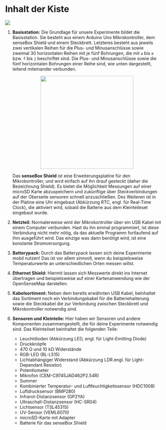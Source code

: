 
# Inhalt der Kiste

<img src="https://raw.githubusercontent.com/sensebox/resources/master/images/edu/Kisteninhalt.png"/>

1. **Basisstation:**
    Die Grundlage für unsere Experimente bildet die Basisstation. Sie besteht aus einem Arduino Uno Mikrokontroller, dem senseBox Shield und einem Steckbrett. Letzteres besteht aus jeweils zwei vertikalen Reihen für die Plus- und Minusanschlüsse sowie zweimal 30 horizontalen Reihen mit je fünf Bohrungen, die mit `a` bis `e` bzw. `f` bis `j` beschriftet sind. Die Plus- und Minusanschlüsse sowie die fünf horizontalen Bohrungen einer Reihe sind, wie unten dargestellt, leitend miteinander verbunden.

    <center><img src="https://raw.githubusercontent.com/sensebox/resources/master/images/edu/Breadboard.png" width="300"></center>

    Das **senseBox Shield** ist eine Erweiterungsplatine für den Mikrokontroller, und wird einfach auf ihn drauf gesteckt (daher die Bezeichnung Shield). Es bietet die Möglichkeit Messungen auf einer microSD Karte abzuspeichern und zukünftige über Steckverbindungen auf der Oberseite sensoren schnell anzuschließen. Des Weiteren ist in der Platine eine Uhr eingebaut (Abkürzung RTC, engl. für Real-Time Clock), die aktiviert wird, sobald die Batterie aus dem Kleinteileset eingebaut wurde.

2. **Netzteil:**
Normalerweise wird der Mikrokontroller über ein USB Kabel mit einem Computer verbunden. Hast du ihn einmal programmiert, ist diese Verbindung nicht mehr nötig, da das aktuelle Programm fortlaufend auf ihm ausgeführt wird. Das einzige was dann benötigt wird, ist eine konstante Stromversorgung.

3. **Batterypack:**
Durch das Batterypack lassen sich deine Experimente mobil nutzen! Das ist vor allem sinnvoll, wenn du beispielsweise Temperaturwerte an unterschiedlichen Orten messen willst.

4. **Ethernet Shield:**
Hiermit lassen sich Messwerte direkt ins Internet übertragen und beispielsweise auf einer Kartenanwendung wie der OpenSenseMap darstellen.

5. **Kabelsortiment:**
Neben dem bereits erwähnten USB Kabel, beinhaltet das Sortiment noch ein Verbindungskabel für die Batteriehalterung sowie die Steckkabel die zur Verbindung zwischen Steckbrett und Mikrokontroller notwendig sind.

6. **Sensoren und Kleinteile:**
    Hier haben wir Sensoren und andere Komponenten zusammengestellt, die für deine Experimente notwendig sind. Das Kleinteilset beinhaltet die folgenden Teile:
	* Leuchtdioden (Abkürzung LED, engl. für Light-Emitting Diode)
	* Druckknöpfe
	* 470 Ω und 10 kΩ Widerstände
	* RGB-LED (BL-L515)
	* Lichtabhängiger Widerstand (Abkürzung LDR.engl. für Light-Dependant Resistor)
	* Potentiometer
	* Mikrofon (CEM-C9745JAD462P2.54R)
	* Summer
	* Kombinierter Temperatur- und Luftfeuchtigkeitssensor (HDC1008)
	* Luftdrucksensor (BMP280)
	* Infrarot-Distanzsensor (GP2YA)
	* Ultraschall-Distanzsensor (HC-SR04)
	* Lichtsensor (TSL45315)
	* UV-Sensor (VEML6070)
	* microSD-Karte mit Adapter
	* Batterie für das senseBox Shield
